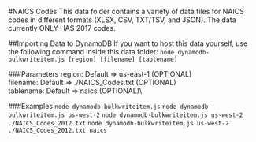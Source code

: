 #NAICS Codes
This data folder contains a variety of data files for NAICS codes in different formats (XLSX, CSV, TXT/TSV, and JSON). The data currently ONLY HAS 2017 codes.

##Importing Data to DynamoDB
If you want to host this data yourself, use the following command inside this data folder:
`node dynamodb-bulkwriteitem.js [region] [filename] [tablename]`

###Parameters
region: Default => us-east-1 (OPTIONAL)\
filename: Default => ./NAICS_Codes.txt (OPTIONAL)\
tablename: Default => naics (OPTIONAL)\

###Examples
`node dynamodb-bulkwriteitem.js`
`node dynamodb-bulkwriteitem.js us-west-2`
`node dynamodb-bulkwriteitem.js us-west-2 ./NAICS_Codes_2012.txt`
`node dynamodb-bulkwriteitem.js us-west-2 ./NAICS_Codes_2012.txt naics`
